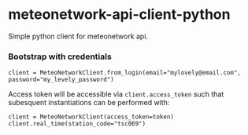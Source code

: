 # meteonetwork-api-client-python
Simple python client for meteonetwork api.  

### Bootstrap with credentials
```
client = MeteoNetworkClient.from_login(email="mylovely@email.com", password="my_levely_password")
```

Access token will be accessible via `client.access_token` such that subesquent instantiations can be performed with:
```
client = MeteoNetworkClient(access_token=token)
client.real_time(station_code="tsc069")
```
